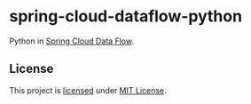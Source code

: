 # spring-cloud-dataflow-python

Python in
[Spring Cloud Data Flow](https://dataflow.spring.io).

## License

This project is [licensed](LICENSE) under [MIT License](https://opensource.org/licenses/MIT).
